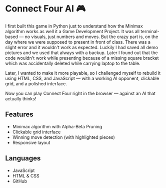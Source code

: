 # Connect Four AI 🎮

I first built this game in Python just to understand how the Minimax algorithm works as well it a Game Development Project. It was all terminal-based — no visuals, just numbers and moves. But the crazy part is, on the day where we were supposed to present in front of class. There was a slight error and it wouldn't work as expected. Luckily I had saved all demo pictures and we used that always with a backup. Later I found out that the code wouldn't work while presenting because of a missing square bracket which was accidentally deleted while carrying laptop to the table.

Later, I wanted to make it more playable, so I challenged myself to rebuild it using HTML, CSS, and JavaScript — with a working AI opponent, clickable grid, and a polished interface.

Now you can play Connect Four right in the browser — against an AI that actually thinks!

## Features

- Minimax algorithm with Alpha-Beta Pruning
- Clickable grid interface
- Winning move detection (with highlighted pieces)
- Responsive layout

## Languages

- JavaScript
- HTML & CSS
- GitHub
